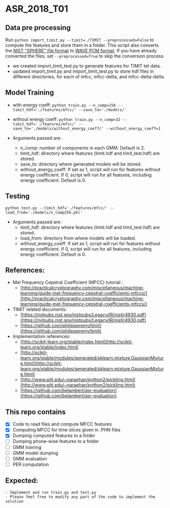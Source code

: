 # ASR_2018_T01
## Data pre processing
Run ```python import_timit.py --timit=./TIMIT --preprocessed=False```
to compute the features and store them in a folder.
This script also converts the [NIST "SPHERE" file format](https://www.isip.piconepress.com/projects/speech/software/tutorials/production/fundamentals/v1.0/section_02/s02_01_p04.html) to [WAVE PCM format](http://soundfile.sapp.org/doc/WaveFormat/).
If you have already converted the files, set ```--preprocessed=True``` to skip the conversion process.

- we created import_timit_test.py to generate features for TIMIT tet data.
- updated import_timit.py and import_timit_test.py to store hdf files in different directories, for each of mfcc, mfcc-delta, and mfcc-delta-delta.

## Model Training
- with energy coeff: 
    ```python train.py --n_comp=256 --timit_hdf='./features/mfcc/' --save_to='./models/'```
- without energy coeff: 
    ```python train.py --n_comp=32 --timit_hdf='./features/mfcc/' --save_to='./models/without_energy_coeff/' --without_energy_coeff=1```

- Arguments passed are:
    - n_comp: number of components in each GMM. Default is 2.
    - timit_hdf: directory where features (timit.hdf and timit_test.hdf) are stored.
    - save_to: directory where generated models will be stored.
    - without_energy_coeff: If set as 1, script will run for features without energy coefficient. If 0, script will run for all features, including energy coefficient. Default is 0.
    
## Testing
    python test.py --timit_hdf='./features/mfcc/' --load_from='./models/n_comp256.pkl'

- Arguments passed are:
    - timit_hdf: directory where features (timit.hdf and timit_test.hdf) are stored.
    - load_from: directory from where models will be loaded.
    - without_energy_coeff: If set as 1, script will run for features without energy coefficient. If 0, script will run for all features, including energy coefficient. Default is 0.
    
## References:
- Mel Frequency Cepstral Coefficient (MFCC) tutorial :
    - [http://practicalcryptography.com/miscellaneous/machine-learning/guide-mel-frequency-cepstral-coefficients-mfccs/](http://practicalcryptography.com/miscellaneous/machine-learning/guide-mel-frequency-cepstral-coefficients-mfccs/)
- TIMIT related documents: 
    - [https://nvlpubs.nist.gov/nistpubs/Legacy/IR/nistir4930.pdf](https://nvlpubs.nist.gov/nistpubs/Legacy/IR/nistir4930.pdf) 
    - [https://github.com/philipperemy/timit](https://github.com/philipperemy/timit)
- Implementation references:
    - [http://scikit-learn.org/stable/index.html](http://scikit-learn.org/stable/index.html)
    - [http://scikit-learn.org/stable/modules/generated/sklearn.mixture.GaussianMixture.html](http://scikit-learn.org/stable/modules/generated/sklearn.mixture.GaussianMixture.html)
    - [http://www.pitt.edu/~naraehan/python2/pickling.html](http://www.pitt.edu/~naraehan/python2/pickling.html)
    - [https://github.com/belambert/asr-evaluation](https://github.com/belambert/asr-evaluation)
## This repo contains
- [x] Code to read files and compute MFCC features
- [x] Computing MFCC for time slices given in .PHN files
- [x] Dumping computed features to a folder
- [ ] Dumping phone-wise features to a folder
- [ ] GMM training
- [ ] GMM model dumping
- [ ] GMM evaluation
- [ ] PER computation

## Expected:
    - Implement and run train.py and test.py
    - Please feel free to modify any part of the code to implement the solution
